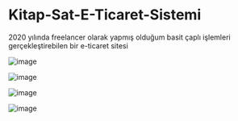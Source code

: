 # Kitap-Sat-E-Ticaret-Sistemi
2020 yılında freelancer olarak yapmış olduğum basit çaplı işlemleri gerçekleştirebilen bir e-ticaret sitesi



![image](https://user-images.githubusercontent.com/78687726/154815030-3bde5be9-a4fb-40a5-a41a-d9eed0c5ef9c.png)

![image](https://user-images.githubusercontent.com/78687726/154815043-0a5062b0-fe74-4668-9332-3c94e0590078.png)


![image](https://user-images.githubusercontent.com/78687726/154814932-0139454c-1f36-460d-b0af-4a887ba2bc69.png)

![image](https://user-images.githubusercontent.com/78687726/154815008-0e4e9cca-2dae-4124-b820-2fdcfbdba016.png)

